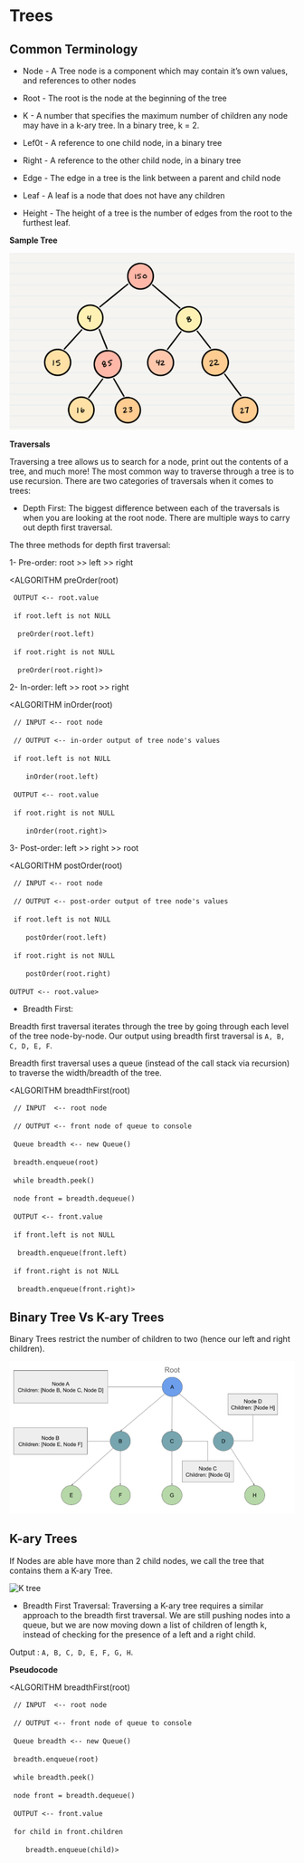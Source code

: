# Trees

## Common Terminology

* Node - A Tree node is a component which may contain it’s own values, and references to other nodes

* Root - The root is the node at the beginning of the tree

* K - A number that specifies the maximum number of children any node may have in a k-ary tree. In a binary tree, k = 2.

* Lef0t - A reference to one child node, in a binary tree

* Right - A reference to the other child node, in a binary tree

* Edge - The edge in a tree is the link between a parent and child node

* Leaf - A leaf is a node that does not have any children
* Height - The height of a tree is the number of edges from the root to the furthest leaf.

**Sample Tree**

![sample tree](/img/1.PNG)

**Traversals**

 Traversing a tree allows us to search for a node, print out the contents of a tree, and much more! The most common way to traverse through a tree is to use recursion. There are two categories of traversals when it comes to trees:

* Depth First:  The biggest difference between each of the traversals is when you are looking at the root node. There are multiple ways to carry out depth first traversal.

The three methods for depth first traversal: 

1- Pre-order: root >> left >> right

 <ALGORITHM preOrder(root)

     OUTPUT <-- root.value

     if root.left is not NULL

      preOrder(root.left)

     if root.right is not NULL

      preOrder(root.right)>

2- In-order: left >> root >> right

<ALGORITHM inOrder(root)

     // INPUT <-- root node

     // OUTPUT <-- in-order output of tree node's values

     if root.left is not NULL

        inOrder(root.left)

     OUTPUT <-- root.value

     if root.right is not NULL

        inOrder(root.right)>


3- Post-order: left >> right >> root

<ALGORITHM postOrder(root)

     // INPUT <-- root node

     // OUTPUT <-- post-order output of tree node's values

     if root.left is not NULL

        postOrder(root.left)

     if root.right is not NULL
     
        postOrder(root.right)

    OUTPUT <-- root.value>

* Breadth First:

Breadth first traversal iterates through the tree by going through each level of the tree node-by-node. Our output using breadth first traversal is `A, B, C, D, E, F`.

Breadth first traversal uses a queue (instead of the call stack via recursion) to traverse the width/breadth of the tree. 

<ALGORITHM breadthFirst(root)

     // INPUT  <-- root node
    
     // OUTPUT <-- front node of queue to console

     Queue breadth <-- new Queue()
  
     breadth.enqueue(root)

     while breadth.peek()
    
     node front = breadth.dequeue()
    
     OUTPUT <-- front.value

     if front.left is not NULL
     
      breadth.enqueue(front.left)

     if front.right is not NULL
     
      breadth.enqueue(front.right)>

## Binary Tree Vs K-ary Trees

Binary Trees restrict the number of children to two (hence our left and right children).

![binary tree](/img/2.PNG)

## K-ary Trees

If Nodes are able have more than 2 child nodes, we call the tree that contains them a K-ary Tree.

![K tree](../img/KTree.png)

* Breadth First Traversal: Traversing a K-ary tree requires a similar approach to the breadth first traversal. We are still pushing nodes into a queue, but we are now moving down a list of children of length k, instead of checking for the presence of a left and a right child. 

Output : `A, B, C, D, E, F, G, H`.

**Pseudocode**

<ALGORITHM breadthFirst(root)

     // INPUT  <-- root node
     
     // OUTPUT <-- front node of queue to console

     Queue breadth <-- new Queue()
    
     breadth.enqueue(root)

     while breadth.peek()
     
     node front = breadth.dequeue()
     
     OUTPUT <-- front.value

     for child in front.children
     
        breadth.enqueue(child)>

 